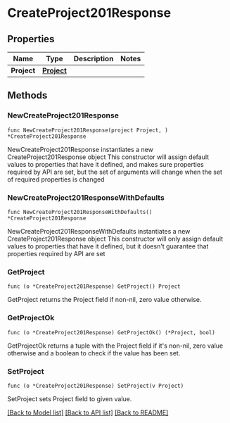 # CreateProject201Response

## Properties

Name | Type | Description | Notes
------------ | ------------- | ------------- | -------------
**Project** | [**Project**](Project.md) |  | 

## Methods

### NewCreateProject201Response

`func NewCreateProject201Response(project Project, ) *CreateProject201Response`

NewCreateProject201Response instantiates a new CreateProject201Response object
This constructor will assign default values to properties that have it defined,
and makes sure properties required by API are set, but the set of arguments
will change when the set of required properties is changed

### NewCreateProject201ResponseWithDefaults

`func NewCreateProject201ResponseWithDefaults() *CreateProject201Response`

NewCreateProject201ResponseWithDefaults instantiates a new CreateProject201Response object
This constructor will only assign default values to properties that have it defined,
but it doesn't guarantee that properties required by API are set

### GetProject

`func (o *CreateProject201Response) GetProject() Project`

GetProject returns the Project field if non-nil, zero value otherwise.

### GetProjectOk

`func (o *CreateProject201Response) GetProjectOk() (*Project, bool)`

GetProjectOk returns a tuple with the Project field if it's non-nil, zero value otherwise
and a boolean to check if the value has been set.

### SetProject

`func (o *CreateProject201Response) SetProject(v Project)`

SetProject sets Project field to given value.



[[Back to Model list]](../README.md#documentation-for-models) [[Back to API list]](../README.md#documentation-for-api-endpoints) [[Back to README]](../README.md)


